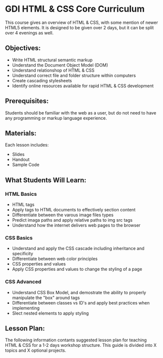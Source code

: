 # GDI HTML & CSS Core Curriculum 

This course gives an overview of HTML & CSS, with some mention of newer HTML5 elements. It is designed to be given over 2 days, but it can be split over 4 evenings as well.


## Objectives: 
- Write HTML structural semantic markup
- Understand the Document Object Model (DOM)
- Understand relationshop of HTML & CSS 
- Understand correct file and folder structure within computers
- Create cascading stylesheets 
- Identify online resources available for rapid HTML & CSS development 

## Prerequisites:
Students should be familiar with the web as a user, but do not need to have any programming or markup language experience.

## Materials: 
Each lesson includes:

- Slides
- Handout 
- Sample Code

## What Students Will Learn:

### HTML Basics
- HTML tags
- Apply tags to HTML documents to effectively section content
- Differentiate between the varous image files types 
- Predict imaga paths and apply relative paths to img src tags
- Understand how the internet delivers web pages to the browser 

### CSS Basics 
- Understand and apply the CSS cascade including inheritance and specificity 
- Differentiate between web color principles 
- CSS properties and values 
- Apply CSS properties and values to change the styling of a page 

### CSS Advanced 
- Understand CSS Box Model, and demostrate the ability to properly manipulate the "box" around tags
- Differentiate between classes vs ID's and apply best practices when implementing 
- Slect nested elements to apply styling 

## Lesson Plan:
The following information contants suggested lesson plan for teaching HTML & CSS for a 1-2 days workshop structure.  This guide is divided into X topics and X optional projects.  

